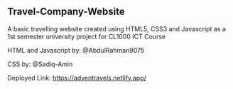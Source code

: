 ## Travel-Company-Website
A basic travelling website created using HTML5, CSS3 and Javascript as a 1st semester university project for CL1000 ICT Course

HTML and Javascript by: @AbdulRahman9075

CSS by: @Sadiq-Amin

Deployed Link: https://adventravels.netlify.app/
